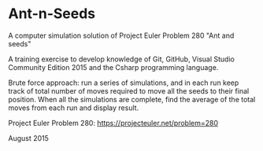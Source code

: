 # Ant-n-Seeds
A computer simulation solution of Project Euler Problem 280 "Ant and seeds"

A training exercise to develop knowledge of Git, GitHub, Visual Studio Community Edition 2015 and the Csharp programming language.

Brute force approach:  run a series of simulations, and in each run keep track of total number of moves required to move all the seeds to their final position.  When all the simulations are complete, find the average of the total moves from each run and display result.

Project Euler Problem 280:  https://projecteuler.net/problem=280

August 2015


